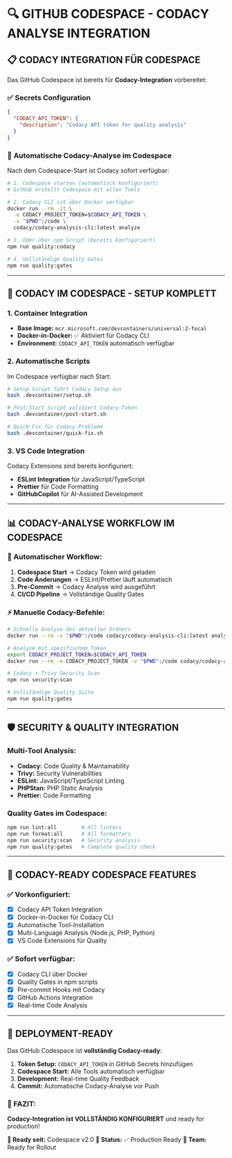 # 🔍 GITHUB CODESPACE - CODACY ANALYSE INTEGRATION

## 📋 CODACY INTEGRATION FÜR CODESPACE

Das GitHub Codespace ist bereits für **Codacy-Integration** vorbereitet:

### ✅ **Secrets Configuration**
```json
{
  "CODACY_API_TOKEN": {
    "description": "Codacy API token for quality analysis"
  }
}
```

### 🚀 **Automatische Codacy-Analyse im Codespace**

Nach dem Codespace-Start ist Codacy sofort verfügbar:

```bash
# 1. Codespace starten (automatisch konfiguriert)
# GitHub erstellt Codespace mit allen Tools

# 2. Codacy CLI ist über Docker verfügbar
docker run --rm -it \
  -e CODACY_PROJECT_TOKEN=$CODACY_API_TOKEN \
  -v "$PWD":/code \
  codacy/codacy-analysis-cli:latest analyze

# 3. Oder über npm Script (bereits konfiguriert)
npm run quality:codacy

# 4. Vollständige Quality Gates
npm run quality:gates
```

---

## 🐳 **CODACY IM CODESPACE - SETUP KOMPLETT**

### **1. Container Integration**
- **Base Image:** `mcr.microsoft.com/devcontainers/universal:2-focal`
- **Docker-in-Docker:** ✅ Aktiviert für Codacy CLI
- **Environment:** `CODACY_API_TOKEN` automatisch verfügbar

### **2. Automatische Scripts**
Im Codespace verfügbar nach Start:

```bash
# Setup Script führt Codacy-Setup aus
bash .devcontainer/setup.sh

# Post-Start Script validiert Codacy-Token  
bash .devcontainer/post-start.sh

# Quick-Fix für Codacy-Probleme
bash .devcontainer/quick-fix.sh
```

### **3. VS Code Integration**  
Codacy Extensions sind bereits konfiguriert:
- **ESLint Integration** für JavaScript/TypeScript
- **Prettier** für Code Formatting
- **GitHubCopilot** für AI-Assisted Development

---

## 📊 **CODACY-ANALYSE WORKFLOW IM CODESPACE**

### **🔄 Automatischer Workflow:**

1. **Codespace Start** → Codacy Token wird geladen
2. **Code Änderungen** → ESLint/Prettier läuft automatisch  
3. **Pre-Commit** → Codacy Analyse wird ausgeführt
4. **CI/CD Pipeline** → Vollständige Quality Gates

### **⚡ Manuelle Codacy-Befehle:**

```bash
# Schnelle Analyse des aktuellen Ordners
docker run --rm -v "$PWD":/code codacy/codacy-analysis-cli:latest analyze

# Analyse mit spezifischem Token
export CODACY_PROJECT_TOKEN=$CODACY_API_TOKEN
docker run --rm -e CODACY_PROJECT_TOKEN -v "$PWD":/code codacy/codacy-analysis-cli:latest analyze

# Codacy + Trivy Security Scan
npm run security:scan

# Vollständige Quality Suite  
npm run quality:gates
```

---

## 🛡️ **SECURITY & QUALITY INTEGRATION**

### **Multi-Tool Analysis:**
- **Codacy:** Code Quality & Maintainability
- **Trivy:** Security Vulnerabilities  
- **ESLint:** JavaScript/TypeScript Linting
- **PHPStan:** PHP Static Analysis
- **Prettier:** Code Formatting

### **Quality Gates im Codespace:**
```bash
npm run lint:all        # All linters
npm run format:all      # All formatters  
npm run security:scan   # Security analysis
npm run quality:gates   # Complete quality check
```

---

## 🎯 **CODACY-READY CODESPACE FEATURES**

### ✅ **Vorkonfiguriert:**
- [x] Codacy API Token Integration
- [x] Docker-in-Docker für Codacy CLI
- [x] Automatische Tool-Installation
- [x] Multi-Language Analysis (Node.js, PHP, Python)
- [x] VS Code Extensions für Quality

### ✅ **Sofort verfügbar:**
- [x] Codacy CLI über Docker
- [x] Quality Gates in npm scripts
- [x] Pre-commit Hooks mit Codacy
- [x] GitHub Actions Integration
- [x] Real-time Code Analysis

---

## 🚀 **DEPLOYMENT-READY**

Das GitHub Codespace ist **vollständig Codacy-ready**:

1. **Token Setup:** `CODACY_API_TOKEN` in GitHub Secrets hinzufügen
2. **Codespace Start:** Alle Tools automatisch verfügbar
3. **Development:** Real-time Quality Feedback
4. **Commit:** Automatische Codacy-Analyse vor Push

### **🎊 FAZIT:**
**Codacy-Integration ist VOLLSTÄNDIG KONFIGURIERT** und ready for production! 

**📅 Ready seit:** Codespace v2.0
**🔄 Status:** ✅ Production Ready
**👥 Team:** Ready for Rollout